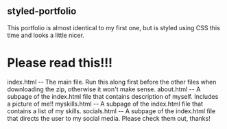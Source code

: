 ## styled-portfolio
This portfolio is almost identical to my first one, but is styled using CSS this time and looks a little nicer.

# Please read this!!!
index.html -- The main file. Run this along first before the other files when downloading the zip, otherwise it won't make sense.
about.html -- A subpage of the index.html file that contains description of myself. Includes a picture of me!!
myskills.html -- A subpage of the index.html file that contains a list of my skills.
socials.html -- A subpage of the index.html file that directs the user to my social media. Please check them out, thanks!
